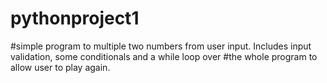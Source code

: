 # pythonproject1

#simple program to multiple two numbers from user input.  Includes input validation, some conditionals and a while loop over 
#the whole program to allow user to play again. 
